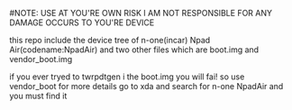#NOTE: USE AT YOU'RE OWN RISK I AM NOT RESPONSIBLE FOR ANY DAMAGE OCCURS TO YOU'RE DEVICE

this repo include the device tree of n-one(incar) Npad Air(codename:NpadAir) and two other files which are boot.img and vendor_boot.img

if you ever tryed to twrpdtgen i the boot.img you will fai! so use vendor_boot
for more details go to xda and search for n-one NpadAir and you must find it
